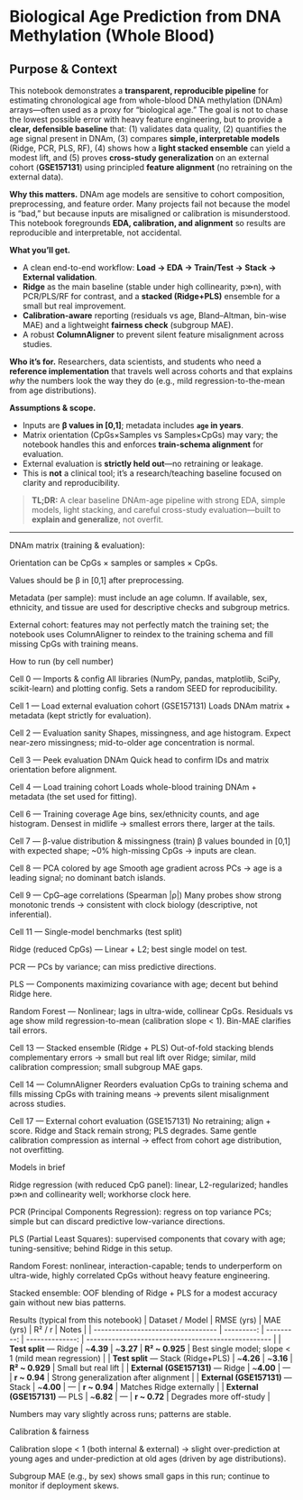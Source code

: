 # Biological Age Prediction from DNA Methylation (Whole Blood)

## Purpose & Context

This notebook demonstrates a **transparent, reproducible pipeline** for estimating chronological age from whole-blood DNA methylation (DNAm) arrays—often used as a proxy for “biological age.” The goal is not to chase the lowest possible error with heavy feature engineering, but to provide a **clear, defensible baseline** that: (1) validates data quality, (2) quantifies the age signal present in DNAm, (3) compares **simple, interpretable models** (Ridge, PCR, PLS, RF), (4) shows how a **light stacked ensemble** can yield a modest lift, and (5) proves **cross-study generalization** on an external cohort (**GSE157131**) using principled **feature alignment** (no retraining on the external data).

**Why this matters.** DNAm age models are sensitive to cohort composition, preprocessing, and feature order. Many projects fail not because the model is “bad,” but because inputs are misaligned or calibration is misunderstood. This notebook foregrounds **EDA, calibration, and alignment** so results are reproducible and interpretable, not accidental.

**What you’ll get.**
- A clean end-to-end workflow: **Load → EDA → Train/Test → Stack → External validation**.  
- **Ridge** as the main baseline (stable under high collinearity, p≫n), with PCR/PLS/RF for contrast, and a **stacked (Ridge+PLS)** ensemble for a small but real improvement.  
- **Calibration-aware** reporting (residuals vs age, Bland–Altman, bin-wise MAE) and a lightweight **fairness check** (subgroup MAE).  
- A robust **ColumnAligner** to prevent silent feature misalignment across studies.

**Who it’s for.** Researchers, data scientists, and students who need a **reference implementation** that travels well across cohorts and that explains *why* the numbers look the way they do (e.g., mild regression-to-the-mean from age distributions).

**Assumptions & scope.**
- Inputs are **β values in [0,1]**; metadata includes **`age` in years**.  
- Matrix orientation (CpGs×Samples vs Samples×CpGs) may vary; the notebook handles this and enforces **train-schema alignment** for evaluation.  
- External evaluation is **strictly held out**—no retraining or leakage.  
- This is **not** a clinical tool; it’s a research/teaching baseline focused on clarity and reproducibility.

> **TL;DR:** A clear baseline DNAm-age pipeline with strong EDA, simple models, light stacking, and careful cross-study evaluation—built to **explain and generalize**, not overfit.

---


DNAm matrix (training & evaluation):

Orientation can be CpGs × samples or samples × CpGs.

Values should be β in [0,1] after preprocessing.

Metadata (per sample): must include an age column. If available, sex, ethnicity, and tissue are used for descriptive checks and subgroup metrics.

External cohort: features may not perfectly match the training set; the notebook uses ColumnAligner to reindex to the training schema and fill missing CpGs with training means.

How to run (by cell number)

Cell 0 — Imports & config
All libraries (NumPy, pandas, matplotlib, SciPy, scikit-learn) and plotting config. Sets a random SEED for reproducibility.

Cell 1 — Load external evaluation cohort (GSE157131)
Loads DNAm matrix + metadata (kept strictly for evaluation).

Cell 2 — Evaluation sanity
Shapes, missingness, and age histogram. Expect near-zero missingness; mid-to-older age concentration is normal.

Cell 3 — Peek evaluation DNAm
Quick head to confirm IDs and matrix orientation before alignment.

Cell 4 — Load training cohort
Loads whole-blood training DNAm + metadata (the set used for fitting).

Cell 6 — Training coverage
Age bins, sex/ethnicity counts, and age histogram. Densest in midlife → smallest errors there, larger at the tails.

Cell 7 — β-value distribution & missingness (train)
β values bounded in [0,1] with expected shape; ~0% high-missing CpGs → inputs are clean.

Cell 8 — PCA colored by age
Smooth age gradient across PCs → age is a leading signal; no dominant batch islands.

Cell 9 — CpG–age correlations (Spearman |ρ|)
Many probes show strong monotonic trends → consistent with clock biology (descriptive, not inferential).

Cell 11 — Single-model benchmarks (test split)

Ridge (reduced CpGs) — Linear + L2; best single model on test.

PCR — PCs by variance; can miss predictive directions.

PLS — Components maximizing covariance with age; decent but behind Ridge here.

Random Forest — Nonlinear; lags in ultra-wide, collinear CpGs.
Residuals vs age show mild regression-to-mean (calibration slope < 1). Bin-MAE clarifies tail errors.

Cell 13 — Stacked ensemble (Ridge + PLS)
Out-of-fold stacking blends complementary errors → small but real lift over Ridge; similar, mild calibration compression; small subgroup MAE gaps.

Cell 14 — ColumnAligner
Reorders evaluation CpGs to training schema and fills missing CpGs with training means → prevents silent misalignment across studies.

Cell 17 — External cohort evaluation (GSE157131)
No retraining; align + score. Ridge and Stack remain strong; PLS degrades. Same gentle calibration compression as internal → effect from cohort age distribution, not overfitting.

Models in brief

Ridge regression (with reduced CpG panel): linear, L2-regularized; handles p≫n and collinearity well; workhorse clock here.

PCR (Principal Components Regression): regress on top variance PCs; simple but can discard predictive low-variance directions.

PLS (Partial Least Squares): supervised components that covary with age; tuning-sensitive; behind Ridge in this setup.

Random Forest: nonlinear, interaction-capable; tends to underperform on ultra-wide, highly correlated CpGs without heavy feature engineering.

Stacked ensemble: OOF blending of Ridge + PLS for a modest accuracy gain without new bias patterns.

Results (typical from this notebook)
| Dataset / Model                    | RMSE (yrs) |  MAE (yrs) |          R² / r | Notes                                               |
| ---------------------------------- | ---------: | ---------: | --------------: | --------------------------------------------------- |
| **Test split** — Ridge             | \~**4.39** | \~**3.27** | **R² \~ 0.925** | Best single model; slope < 1 (mild mean regression) |
| **Test split** — Stack (Ridge+PLS) | \~**4.26** | \~**3.16** | **R² \~ 0.929** | Small but real lift                                 |
| **External (GSE157131)** — Ridge   | \~**4.00** |          — |   **r \~ 0.94** | Strong generalization after alignment               |
| **External (GSE157131)** — Stack   | \~**4.00** |          — |   **r \~ 0.94** | Matches Ridge externally                            |
| **External (GSE157131)** — PLS     | \~**6.82** |          — |   **r \~ 0.72** | Degrades more off-study                             |


Numbers may vary slightly across runs; patterns are stable.

Calibration & fairness

Calibration slope < 1 (both internal & external) → slight over-prediction at young ages and under-prediction at old ages (driven by age distributions).

Subgroup MAE (e.g., by sex) shows small gaps in this run; continue to monitor if deployment skews.


